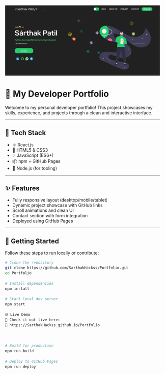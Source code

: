 <!-- Portfolio Banner Image -->
<p align="center">
  <img src="https://github.com/SarthakHackss/Portfolio/blob/main/Screenshot%202025-08-03%20135635.png" alt="Portfolio Screenshot" width="800"/>
</p>

# 💼 My Developer Portfolio

Welcome to my personal developer portfolio! This project showcases my skills, experience, and projects through a clean and interactive interface.

---

## 🚀 Tech Stack

- ⚛️ React.js  
- 🎨 HTML5 & CSS3  
- 💡 JavaScript (ES6+)  
- 📦 npm + GitHub Pages  
- 🔧 Node.js (for tooling)

---

## ✨ Features

- Fully responsive layout (desktop/mobile/tablet)
- Dynamic project showcase with GitHub links
- Scroll animations and clean UI
- Contact section with form integration
- Deployed using GitHub Pages

---

## 🔧 Getting Started

Follow these steps to run locally or contribute:

```bash
# Clone the repository
git clone https://github.com/SarthakHackss/Portfolio.git
cd Portfolio

# Install dependencies
npm install

# Start local dev server
npm start

🌐 Live Demo
🚀 Check it out live here:
🔗 https://SarthakHackss.github.io/Portfolio



# Build for production
npm run build

# Deploy to GitHub Pages
npm run deploy
